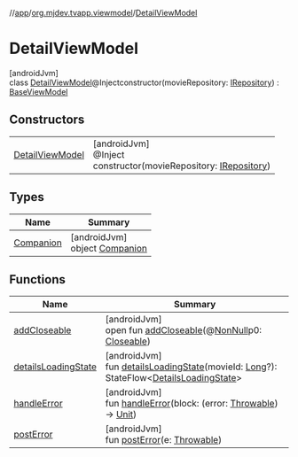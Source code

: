 //[app](../../../index.md)/[org.mjdev.tvapp.viewmodel](../index.md)/[DetailViewModel](index.md)

# DetailViewModel

[androidJvm]\
class [DetailViewModel](index.md)@Injectconstructor(movieRepository: [IRepository](../../org.mjdev.tvapp.repository/-i-repository/index.md)) : [BaseViewModel](../../org.mjdev.tvapp.base.viewmodel/-base-view-model/index.md)

## Constructors

| | |
|---|---|
| [DetailViewModel](-detail-view-model.md) | [androidJvm]<br>@Inject<br>constructor(movieRepository: [IRepository](../../org.mjdev.tvapp.repository/-i-repository/index.md)) |

## Types

| Name | Summary |
|---|---|
| [Companion](-companion/index.md) | [androidJvm]<br>object [Companion](-companion/index.md) |

## Functions

| Name | Summary |
|---|---|
| [addCloseable](../-main-view-model/index.md#264516373%2FFunctions%2F-912451524) | [androidJvm]<br>open fun [addCloseable](../-main-view-model/index.md#264516373%2FFunctions%2F-912451524)(@[NonNull](https://developer.android.com/reference/kotlin/androidx/annotation/NonNull.html)p0: [Closeable](https://developer.android.com/reference/kotlin/java/io/Closeable.html)) |
| [detailsLoadingState](details-loading-state.md) | [androidJvm]<br>fun [detailsLoadingState](details-loading-state.md)(movieId: [Long](https://kotlinlang.org/api/latest/jvm/stdlib/kotlin/-long/index.html)?): StateFlow&lt;[DetailsLoadingState](../../org.mjdev.tvapp.state/-details-loading-state/index.md)&gt; |
| [handleError](../../org.mjdev.tvapp.base.viewmodel/-base-view-model/handle-error.md) | [androidJvm]<br>fun [handleError](../../org.mjdev.tvapp.base.viewmodel/-base-view-model/handle-error.md)(block: (error: [Throwable](https://kotlinlang.org/api/latest/jvm/stdlib/kotlin/-throwable/index.html)) -&gt; [Unit](https://kotlinlang.org/api/latest/jvm/stdlib/kotlin/-unit/index.html)) |
| [postError](../../org.mjdev.tvapp.base.viewmodel/-base-view-model/post-error.md) | [androidJvm]<br>fun [postError](../../org.mjdev.tvapp.base.viewmodel/-base-view-model/post-error.md)(e: [Throwable](https://kotlinlang.org/api/latest/jvm/stdlib/kotlin/-throwable/index.html)) |
